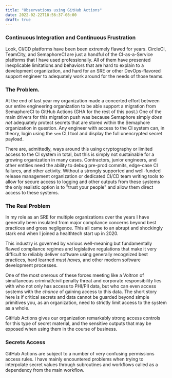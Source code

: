 ```yaml
---
title: "Observations using GitHub Actions"
date: 2022-02-22T18:56:37-08:00
draft: true
---
```


### Continuous Integration and Continuous Frustration

Look, CI/CD platforms have been been extremely flawed for years. CircleCI, TeamCity, and SemaphoreCI are just a handful of the CI-as-a-Service platforms that I have used professionally. All of them have presented inexplicable limitations and behaviors that are hard to explain to a development organization, and hard for an SRE or other DevOps-flavored support engineer to adequately work around for the needs of those teams.

### The Problem.

At the end of last year my organization made a concerted effort between our entire engineering organization to be able support a migration from SemaphoreCI to GitHub Actions (GHA for the rest of this post.) One of the main drivers for this migration push was because Semaphore simply *does not* adequately protect secrets that are stored within the Semaphore organization in question. Any engineer with access to the CI system can, in theory, login using the `sem` CLI tool and display the full unencrypted secret payload. 

There are, admittedly, ways around this using cryptography or limited access to the CI system in total, but this is simply not sustainable for a growing organization in many cases. Contractors, junior engineers, and other entities need the ability to debug pre-prod commits, edge-case CI failures, and other activity. Without a strongly supported and well-funded release management organization or dedicated CI/CD team writing tools to allow for secure access to logging and other outputs from these systems the only realistic option is to "trust your people" and allow them direct access to these systems.

### The **Real** Problem
 
In my role as an SRE for multiple organizations over the years I have generally been insulated from major compliance concerns beyond best practices and gross negligence. This all came to an abrupt and shockingly stark end when I joined a healthtech start up in 2020. 

This industry is governed by various well-meaning but fundamentally flawed compliance regimes and legislative regulations that make it very difficult to reliably deliver software using generally recognized best practices, hard learned *must haves,* and other modern software development processes.

One of the most onerous of these forces meeting like a Voltron of simultaneous criminal/civil penalty threat and corporate responsibility lies with who not only has access to PHI/PII data, but who can even access systems with the *chance* of gaining access to this data. The short story here is if critical secrets and data cannot be guarded beyond simple primitives you, as an organization, need to strictly limit access to the system as a whole.

GitHub Actions gives our organization remarkably strong access controls for this type of secret material, and the sensitive outputs that may be exposed when using them in the course of business. 

### Secrets Access

GitHub Actions are subject to a number of very confusing permissions access rules. I have mainly encountered problems when trying to interpolate secret values through subroutines and workflows called as a dependency from the main workflow.

